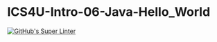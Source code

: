 # ICS4U-Intro-06-Java-Hello_World
[![GitHub's Super Linter](https://github.com/Ryan-ChungKamChung/ICS4U-Intro-06-Java-Hello_World/workflows/GitHub's%20Super%20Linter/badge.svg)](https://github.com/Ryan-ChungKamChung/ICS4U-Intro-06-Java-Hello_World/actions)
